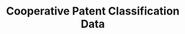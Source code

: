 ---
bigquery: https://console.cloud.google.com/bigquery?p=patents-public-data&d=cpc&page=dataset
citation: '“Cooperative Patent Classification” by the EPO and USPTO, for public use. '
contributors: EPO, USPTO
cost: None
description: Cooperative Patent Classification Data contains the scheme and definitions
  of the Cooperative Patent Classification system for classifying patent documents.
  The CPC is the result of a partnership between the EPO and the USPTO in their joint
  effort to develop a common, internationally compatible classification system for
  technical documents, in particular patent publications, which will be used by both
  offices in the patent granting process
documentation: https://www.cooperativepatentclassification.org/cpcSchemeAndDefinitions
last_edit: 04/09/2022, 10:27:41
location: https://www.cooperativepatentclassification.org/index
maintained_by: USPTO, EPO
schema_fields:
- child_groups
- breakdown_code
- informativeReferences
- ipc_concordant
- informative_references
- parents
- dateRevised
- symbol
- synonyms
- limitingReferences
- sizeCache
- notAllocatable
- titleFull
- limiting_references
- breakdownCode
- not_allocatable
- application_references
- titlePart
- status
- childGroups
- residualReferences
- additional_only
- date_revised
- residual_references
- ipcConcordant
- children
- title_part
- definition
- applicationReferences
- level
- title_full
- glossary
shortname: cooperative_patent_classification
tags:
- patents
- science
title: Cooperative Patent Classification Data
uuid: 984374a7-16e9-4b35-9445-458daceb01bf
---